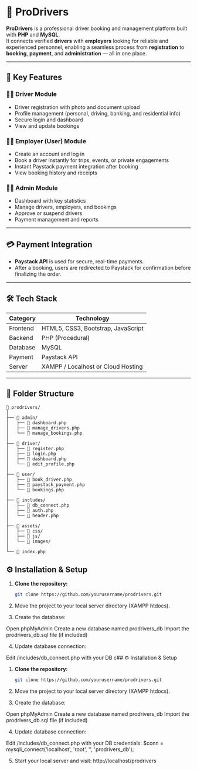 
# 🚗 ProDrivers

**ProDrivers** is a professional driver booking and management platform built with **PHP** and **MySQL**.  
It connects verified **drivers** with **employers** looking for reliable and experienced personnel, enabling a seamless process from **registration** to **booking**, **payment**, and **administration** — all in one place.

---

## 🌟 Key Features

### 👨‍✈️ Driver Module
- Driver registration with photo and document upload  
- Profile management (personal, driving, banking, and residential info)  
- Secure login and dashboard  
- View and update bookings  

### 👩‍💼 Employer (User) Module
- Create an account and log in  
- Book a driver instantly for trips, events, or private engagements  
- Instant Paystack payment integration after booking  
- View booking history and receipts  

### 🧑‍💻 Admin Module
- Dashboard with key statistics  
- Manage drivers, employers, and bookings  
- Approve or suspend drivers  
- Payment management and reports  

---

## 💳 Payment Integration
- **Paystack API** is used for secure, real-time payments.  
- After a booking, users are redirected to Paystack for confirmation before finalizing the order.  

---

## 🛠️ Tech Stack

| Category | Technology |
|-----------|-------------|
| Frontend | HTML5, CSS3, Bootstrap, JavaScript |
| Backend | PHP (Procedural) |
| Database | MySQL |
| Payment | Paystack API |
| Server | XAMPP / Localhost or Cloud Hosting |

---

## 🧩 Folder Structure

```
📁 prodrivers/
│
├── 📁 admin/
│   ├── 📄 dashboard.php
│   ├── 📄 manage_drivers.php
│   └── 📄 manage_bookings.php
│
├── 📁 driver/
│   ├── 📄 register.php
│   ├── 📄 login.php
│   ├── 📄 dashboard.php
│   └── 📄 edit_profile.php
│
├── 📁 user/
│   ├── 📄 book_driver.php
│   ├── 📄 paystack_payment.php
│   └── 📄 bookings.php
│
├── 📁 includes/
│   ├── 📄 db_connect.php
│   ├── 📄 auth.php
│   └── 📄 header.php
│
├── 📁 assets/
│   ├── 📁 css/
│   ├── 📁 js/
│   └── 📁 images/
│
└── 📄 index.php
```
## ⚙️ Installation & Setup

1. **Clone the repository:**
   ```bash
   git clone https://github.com/yourusername/prodrivers.git

2. Move the project to your local server directory (XAMPP htdocs).


3. Create the database:

  Open phpMyAdmin
  Create a new database named prodrivers_db
  Import the prodrivers_db.sql file (if included)



4. Update database connection:

Edit /includes/db_connect.php with your DB c## ⚙️ Installation & Setup

1. **Clone the repository:**
   ```bash
   git clone https://github.com/yourusername/prodrivers.git

2. Move the project to your local server directory (XAMPP htdocs).


3. Create the database:

  Open phpMyAdmin
  Create a new database named prodrivers_db
  Import the prodrivers_db.sql file (if included)



4. Update database connection:

  Edit /includes/db_connect.php with your DB                        credentials:
  $conn = mysqli_connect('localhost', 'root', '',           'prodrivers_db');


5. Start your local server and visit:
   http://localhost/prodrivers

